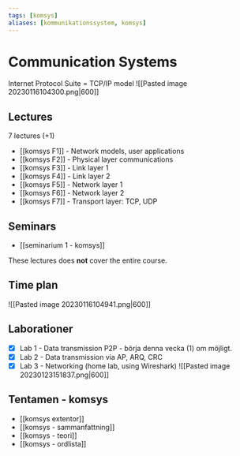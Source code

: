 ```yaml
---
tags: [komsys]
aliases: [kommunikationssystem, komsys]
---
```

# Communication Systems

Internet Protocol Suite = TCP/IP model
![[Pasted image 20230116104300.png|600]]

## Lectures
7 lectures (+1)
- [[komsys F1]] - Network models, user applications
- [[komsys F2]] - Physical layer communications
- [[komsys F3]] - Link layer 1
- [[komsys F4]] - Link layer 2
- [[komsys F5]] - Network layer 1
- [[komsys F6]] - Network layer 2
- [[komsys F7]] - Transport layer: TCP, UDP

## Seminars
- [[seminarium 1 - komsys]]

These lectures does **not** cover the entire course. 

## Time plan
![[Pasted image 20230116104941.png|600]]

## Laborationer
- [x] Lab 1 - Data transmission P2P - börja denna vecka (1) om möjligt.
- [x] Lab 2 - Data transmission via AP, ARQ, CRC
- [x] Lab 3 - Networking (home lab, using Wireshark)
![[Pasted image 20230123151837.png|600]]

## Tentamen - komsys
- [[komsys extentor]]
- [[komsys - sammanfattning]]
- [[komsys - teori]]
- [[komsys - ordlista]]

